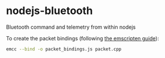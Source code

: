 # nodejs-bluetooth
Bluetooth command and telemetry from within nodejs

To create the packet bindings (following [the emscripten guide](https://kripken.github.io/emscripten-site/docs/porting/connecting_cpp_and_javascript/embind.html)):
```bash
emcc --bind -o packet_bindings.js packet.cpp
```
